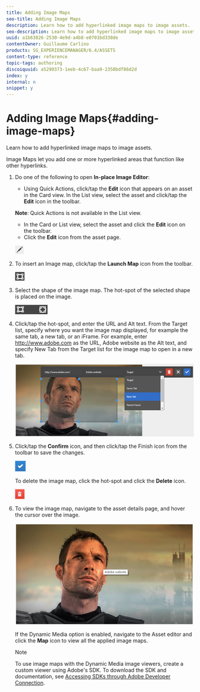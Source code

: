 ```yaml
---
title: Adding Image Maps
seo-title: Adding Image Maps
description: Learn how to add hyperlinked image maps to image assets.
seo-description: Learn how to add hyperlinked image maps to image assets.
uuid: a1b63826-2530-4e9d-a4b8-e0701bd338de
contentOwner: Guillaume Carlino
products: SG_EXPERIENCEMANAGER/6.4/ASSETS
content-type: reference
topic-tags: authoring
discoiquuid: a5290373-1eeb-4c67-baa9-2350bdf86d2d
index: y
internal: n
snippet: y
---
```


# Adding Image Maps{#adding-image-maps}

Learn how to add hyperlinked image maps to image assets.

Image Maps let you add one or more hyperlinked areas that function like other hyperlinks.

1. Do one of the following to open **In-place Image Editor**:

    * Using Quick Actions, click/tap the **Edit** icon that appears on an asset in the Card view. In the List view, select the asset and click/tap the **Edit** icon in the toolbar.

   **Note**: Quick Actions is not available in the List view.

    * In the Card or List view, select the asset and click the **Edit** icon on the toolbar.
    * Click the **Edit** icon from the asset page.

   ![](assets/chlimage_1-425.png)

1. To insert an Image map, click/tap the **Launch Map** icon from the toolbar.

   ![](assets/chlimage_1-426.png)

1. Select the shape of the image map. The hot-spot of the selected shape is placed on the image.

   ![](assets/chlimage_1-427.png)

1. Click/tap the hot-spot, and enter the URL and Alt text. From the Target list, specify where you want the image map displayed, for example the same tab, a new tab, or an iFrame. For example, enter http://www.adobe.com as the URL, Adobe website as the Alt text, and specify New Tab from the Target list for the image map to open in a new tab.

   ![](assets/chlimage_1-428.png)

1. Click/tap the **Confirm** icon, and then click/tap the Finish icon from the toolbar to save the changes.

   ![](assets/chlimage_1-429.png)

   To delete the image map, click the hot-spot and click the **Delete** icon.

   ![](assets/chlimage_1-430.png)

1. To view the image map, navigate to the asset details page, and hover the cursor over the image.

   ![](assets/chlimage_1-431.png)

   If the Dynamic Media option is enabled, navigate to the Asset editor and click the **Map** icon to view all the applied image maps.

   >[!NOTE]
   >
   >To use image maps with the Dynamic Media image viewers, create a custom viewer using Adobe's SDK. To download the SDK and documentation, see [Accessing SDKs through Adobe Developer Connection](http://help.adobe.com/en_US/scene7/using/WSd4272150f67705c11b002eec12fcba4dee6-8000.html).

